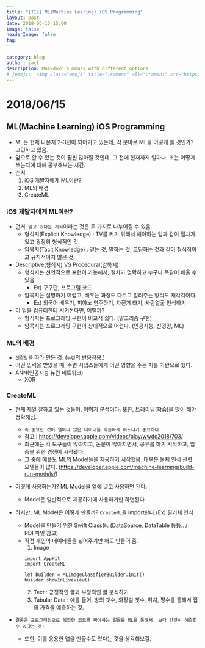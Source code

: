 ```yaml
---
title: "[TIL] ML(Machine Learing) iOS Programming"
layout: post
date: 2018-06-15 15:00
image: false
headerImage: false
tag:
-

category: blog
author: jack
description: Markdown summary with different options
# jemoji: '<img class="emoji" title=":ramen:" alt=":ramen:" src="https://assets.github.com/images/icons/emoji/unicode/1f35c.png" height="20" width="20" align="absmiddle">'
---
```

# 2018/06/15
## ML(Machine Learning) iOS Programming
  - ML은 현재 나온지 2-3년이 되어가고 있는데, 각 분야로 ML을 어떻게 쓸 것인가? 고민하고 있음.
  - 앞으로 할 수 있는 것이 훨씬 많아질 것인데, 그 전에 현재까지 얼마나, 또는 어떻게 쓰는지에 대해 공부해보는 시간.
  - 순서
    1. iOS 개발자에게 ML이란?
    2. ML의 배경
    3. CreateML

### iOS 개발자에게 ML이란?
  - 먼저, ``알고 있다는 지식``이라는 것은 두 가지로 나누어질 수 있음.
    - 형식지(Explicit Knowledge) : TV를 켜기 위해서 해야하는 일과 같이 절차가 있고 굉장히 형식적인 것.
    - 암묵지(Tacit Knowledge) : 걷는 것, 말하는 것, 코딩하는 것과 같이 형식적이고 규칙적이지 않은 것.
  - Descriptive(형식지) VS Procedural(암묵지)
    - 형식지는 선언적으로 표현이 가능해서, 절차가 명확하고 누구나 똑같이 배울 수 있음.
      - Ex) 구구단, 프로그램 코드
    - 암묵지는 설명하기 어렵고, 배우는 과정도 다르고 알려주는 방식도 재각각이다.
      - Ex) 외국어 배우기, 피아노 연주하기, 자전거 타기, 사람얼굴 인식하기
  - 이 일을 컴퓨터한테 시켜본다면, 어떨까?
    - 형식지는 프로그래밍 구현이 비교적 쉽다. (알고리즘 구현)
    - 암묵지는 프로그래밍 구현이 상대적으로 어렵다. (인공지능, 신경망, ML)

### ML의 배경
  - ``신경망``을 따라 만든 것. (``뉴런``의 반응작용.)
  - 어떤 입력을 받았을 때, 주변 시냅스들에게 어떤 영향을 주는 지를 기반으로 했다.
  - ANN(인공지능 뉴런 네트워크)
    - XOR

### CreateML
  - 현재 제일 잘하고 있는 것들이, 이미지 분석이다. 또한, 트레이닝(학습)을 많이 해야 정확해짐.
    - ``즉 중요한 것이 얼마나 많은 데이터를 학습하게 하느냐가 중요하다.``
    - 참고 : https://developer.apple.com/videos/play/wwdc2018/703/
    - 최근에는 각 도구들이 많아지고, 논문이 많아지면서, 공유를 하기 시작하고, 입증을 위한 경쟁이 시작됐다.
    - 그 중에 애플도 ML의 Model들을 제공하기 시작했음. 대부분 물체 인식 관련 모델들이 많다.  (https://developer.apple.com/machine-learning/build-run-models/)
  - 어떻게 사용하는가? ML Model을 앱에 넣고 사용하면 된다.
    - Model은 일반적으로 제공하기에 사용하기만 하면된다.
  - 하지만, ML Model은 어떻게 만들까? ``CreateML``을 import한다.(Ex) 필기체 인식
    - Model을 만들기 위한 Swift Class들. (DataSource, DataTable 등등.. / PDF파일 참고)
    - 직접 개인의 데이타들을 넣어주기만 해도 만들어 줌.
      1. Image
      ```
      import AppKit
      import CreateML

      let builder = MLImageClassfierBuilder.init()
      builder.showInLiveView()
      ```
      2. Text : 긍정적인 글과 부정적인 글 분석하기
      3. Tabular Data : 예를 들어, 방의 갯수, 화장실 갯수, 위치, 평수를 통해서 집의 가격을 예측하는 것.

  - ``결론은 프로그래밍으로 복잡한 코드를 짜야하는 일들을 ML을 통해서, 보다 간단히 해결할 수 있다는 것!``
    - 또한, 이를 응용한 앱을 만들수도 있다는 것을 생각해보길.
